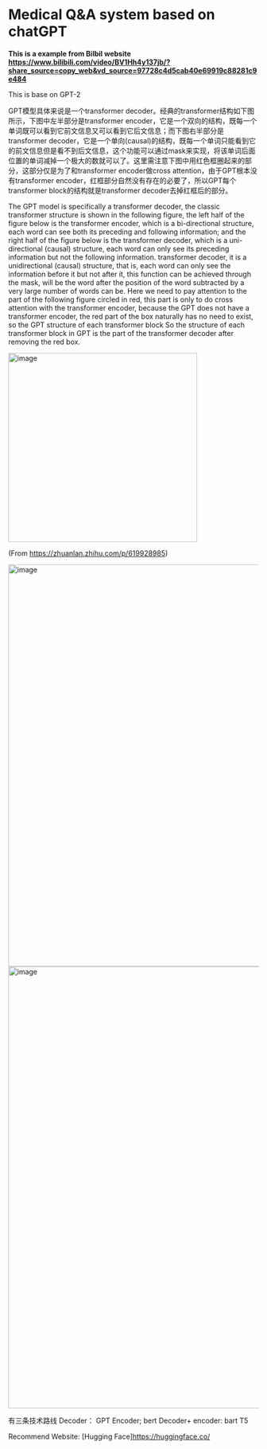 # Medical Q&A system based on chatGPT

**This is a example from Bilbil website  <https://www.bilibili.com/video/BV1Hh4y137jb/?share_source=copy_web&vd_source=97728c4d5cab40e69919c88281c9e484>**

This is base on GPT-2 

GPT模型具体来说是一个transformer decoder。经典的transformer结构如下图所示，下图中左半部分是transformer encoder，它是一个双向的结构，既每一个单词既可以看到它前文信息又可以看到它后文信息；而下图右半部分是transformer decoder，它是一个单向(causal)的结构，既每一个单词只能看到它的前文信息但是看不到后文信息，这个功能可以通过mask来实现，将该单词后面位置的单词减掉一个极大的数就可以了。这里需注意下图中用红色框圈起来的部分，这部分仅是为了和transformer encoder做cross attention，由于GPT根本没有transformer encoder，红框部分自然没有存在的必要了，所以GPT每个transformer block的结构就是transformer decoder去掉红框后的部分。

The GPT model is specifically a transformer decoder, the classic transformer structure is shown in the following figure, the left half of the figure below is the transformer encoder, which is a bi-directional structure, each word can see both its preceding and following information; and the right half of the figure below is the transformer decoder, which is a uni-directional (causal) structure, each word can only see its preceding information but not the following information. transformer decoder, it is a unidirectional (causal) structure, that is, each word can only see the information before it but not after it, this function can be achieved through the mask, will be the word after the position of the word subtracted by a very large number of words can be. Here we need to pay attention to the part of the following figure circled in red, this part is only to do cross attention with the transformer encoder, because the GPT does not have a transformer encoder, the red part of the box naturally has no need to exist, so the GPT structure of each transformer block So the structure of each transformer block in GPT is the part of the transformer decoder after removing the red box.

<img width="380" alt="image" src="https://github.com/xinhaoyan/LLM/assets/111496997/7c1c69e4-1c72-4423-9fa6-226c8fe785da"> 

(From <https://zhuanlan.zhihu.com/p/619928985>)

<img width="808" alt="image" src="https://github.com/xinhaoyan/LLM/assets/111496997/7cfb9803-08c4-4bc3-b439-fbfd1ca28779">

<img width="888" alt="image" src="https://github.com/xinhaoyan/LLM/assets/111496997/c9fdc585-7c6d-47ff-9832-ceb891787b39">

有三条技术路线
Decoder： GPT
Encoder; bert
Decoder+ encoder: bart T5

Recommend Website: [Hugging Face]<https://huggingface.co/>

